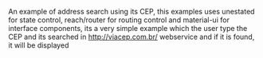 An example of address search using its CEP, this examples uses unestated for state control, reach/router for routing control and material-ui for interface components, its a very simple example which the user type the CEP and its searched in http://viacep.com.br/ webservice and if it is found, it will be displayed